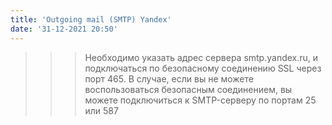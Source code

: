 ```yaml
---
title: 'Outgoing mail (SMTP) Yandex'
date: '31-12-2021 20:50'
---
```


>>> Необходимо указать адрес сервера smtp.yandex.ru, и подключаться по безопасному соединению SSL через порт 465. В случае, если вы не можете воспользоваться безопасным соединением, вы можете подключиться к SMTP-серверу по портам 25 или 587